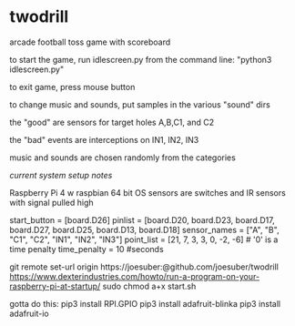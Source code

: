 # twodrill
arcade football toss game with scoreboard

to start the game, run idlescreen.py from the command line:
"python3 idlescreen.py"

to exit game, press mouse button

to change music and sounds, put samples in the various "sound" dirs

the "good" are sensors for target holes A,B,C1, and C2

the "bad" events are interceptions on IN1, IN2, IN3

music and sounds are chosen randomly from the categories

*current system setup notes*

Raspberry Pi 4 w raspbian 64 bit OS
sensors are switches and IR sensors with signal pulled high

start_button = [board.D26]
pinlist = [board.D20, board.D23, board.D17, board.D27, board.D25, board.D13, board.D18]
sensor_names = ["A", "B", "C1", "C2", "IN1", "IN2", "IN3"]
point_list = [21, 7, 3, 3, 0, -2, -6]   # '0' is a time penalty
time_penalty = 10  #seconds

git remote set-url origin https://joesuber:<token>@github.com/joesuber/twodrill
https://www.dexterindustries.com/howto/run-a-program-on-your-raspberry-pi-at-startup/
sudo chmod a+x start.sh

gotta do  this:
pip3 install RPI.GPIO
pip3 install adafruit-blinka
pip3 install adafruit-io
